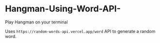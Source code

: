 # Hangman-Using-Word-API-


Play Hangman on your terminal

Uses `https://random-words-api.vercel.app/word` API to generate a random word.

